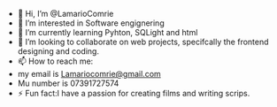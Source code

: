 - 👋 Hi, I’m @LamarioComrie
- 👀 I’m interested in Software engignering 
- 🌱 I’m currently learning Pyhton, SQLight and html
- 💞️ I’m looking to collaborate on web projects, specifcally the frontend designing and coding.
- 📫 How to reach me:
-  my email is Lamariocomrie@gmail.com
- Mu number is 07391727574
- ⚡ Fun fact:I have a passion for creating films and writing scrips.

<!---
LamarioComrie/LamarioComrie is a ✨ special ✨ repository because its `README.md` (this file) appears on your GitHub profile.
You can click the Preview link to take a look at your changes.
--->

